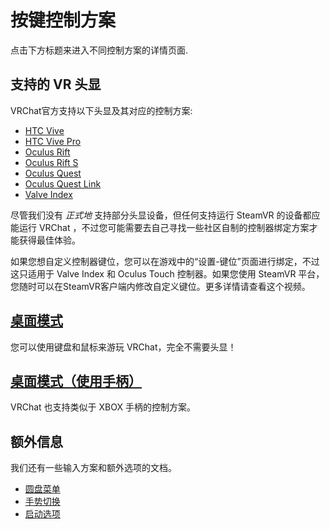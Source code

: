 # 按键控制方案

点击下方标题来进入不同控制方案的详情页面.

## 支持的 VR 头显

VRChat官方支持以下头显及其对应的控制方案:

- [HTC Vive](./vive)
- [HTC Vive Pro](./vive)
- [Oculus Rift](./touch)
- [Oculus Rift S](./touch)
- [Oculus Quest](./touch)
- [Oculus Quest Link](./touch)
- [Valve Index](./valve-index)

尽管我们没有 *正式地* 支持部分头显设备，但任何支持运行 SteamVR 的设备都应能运行 VRChat ，不过您可能需要去自己寻找一些社区自制的控制器绑定方案才能获得最佳体验。

如果您想自定义控制器键位，您可以在游戏中的“设置-键位”页面进行绑定，不过这只适用于 Valve Index 和 Oculus Touch 控制器。如果您使用 SteamVR 平台，您随时可以在SteamVR客户端内修改自定义键位。更多详情请查看这个视频。

## [桌面模式](./keyboard-and-mouse)

您可以使用键盘和鼠标来游玩 VRChat，完全不需要头显！

## [桌面模式（使用手柄）](./gamepad)

VRChat 也支持类似于 XBOX 手柄的控制方案。

## 额外信息

我们还有一些输入方案和额外选项的文档。

- [圆盘菜单](./action-menu)
- [手势切换](../additional-options/gesture-toggle)
- [启动选项](../additional-options/launch-options)
